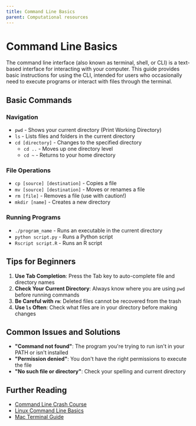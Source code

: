 ```yaml
---
title: Command Line Basics
parent: Computational resources
---
```


# Command Line Basics

The command line interface (also known as terminal, shell, or CLI) is a text-based interface for interacting with your computer. This guide provides basic instructions for using the CLI, intended for users who occasionally need to execute programs or interact with files through the terminal.

## Basic Commands

### Navigation
- `pwd` - Shows your current directory (Print Working Directory)
- `ls` - Lists files and folders in the current directory
- `cd [directory]` - Changes to the specified directory
  - `cd ..` - Moves up one directory level
  - `cd ~` - Returns to your home directory

### File Operations
- `cp [source] [destination]` - Copies a file
- `mv [source] [destination]` - Moves or renames a file
- `rm [file]` - Removes a file (use with caution!)
- `mkdir [name]` - Creates a new directory

### Running Programs
- `./program_name` - Runs an executable in the current directory
- `python script.py` - Runs a Python script
- `Rscript script.R` - Runs an R script

## Tips for Beginners

1. **Use Tab Completion**: Press the Tab key to auto-complete file and directory names
2. **Check Your Current Directory**: Always know where you are using `pwd` before running commands
3. **Be Careful with `rm`**: Deleted files cannot be recovered from the trash
4. **Use `ls` Often**: Check what files are in your directory before making changes

## Common Issues and Solutions

- **"Command not found"**: The program you're trying to run isn't in your PATH or isn't installed
- **"Permission denied"**: You don't have the right permissions to execute the file
- **"No such file or directory"**: Check your spelling and current directory

## Further Reading

- [Command Line Crash Course](https://learnpythonthehardway.org/book/appendixa.html)
- [Linux Command Line Basics](https://ubuntu.com/tutorials/command-line-for-beginners)
- [Mac Terminal Guide](https://macpaw.com/how-to/use-terminal-on-mac) 